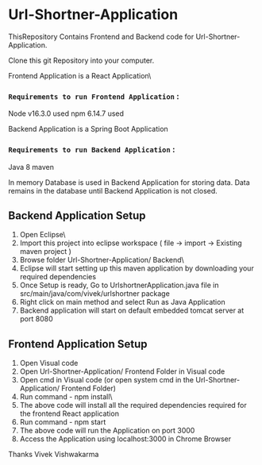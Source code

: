 # Url-Shortner-Application

ThisRepository Contains Frontend and Backend code for Url-Shortner-Application.

Clone this git Repository into your computer.

Frontend Application is a React Application\
### `Requirements to run Frontend Application` :
  Node v16.3.0 used
  npm 6.14.7 used

Backend Application is a Spring Boot Application
### `Requirements to run Backend Application` :
  Java 8 
  maven

In memory Database is used in Backend Application for storing data. 
Data remains in the database until Backend Application is not closed.

## Backend Application Setup
1. Open Eclipse\
2. Import this project into eclipse workspace ( file -> import -> Existing maven project )
3. Browse folder Url-Shortner-Application/ Backend\
4. Eclipse will start setting up this maven application by downloading your required dependencies
5.  Once Setup is ready, Go to UrlshortnerApplication.java file in src/main/java/com/vivek/urlshortner package
6. Right click on main method and select Run as Java Application
7. Backend application will start on default embedded tomcat server at port 8080

## Frontend Application Setup
1. Open Visual code
2. Open Url-Shortner-Application/ Frontend Folder in Visual code
3. Open cmd in Visual code (or open system cmd in the Url-Shortner-Application/ Frontend Folder)
4. Run command - npm install\
5. The above code will install all the required dependencies required for the frontend React application
6. Run command - npm start
7. The above code will run the Application on port 3000
8. Access the Application using localhost:3000 in Chrome Browser



Thanks
Vivek Vishwakarma
